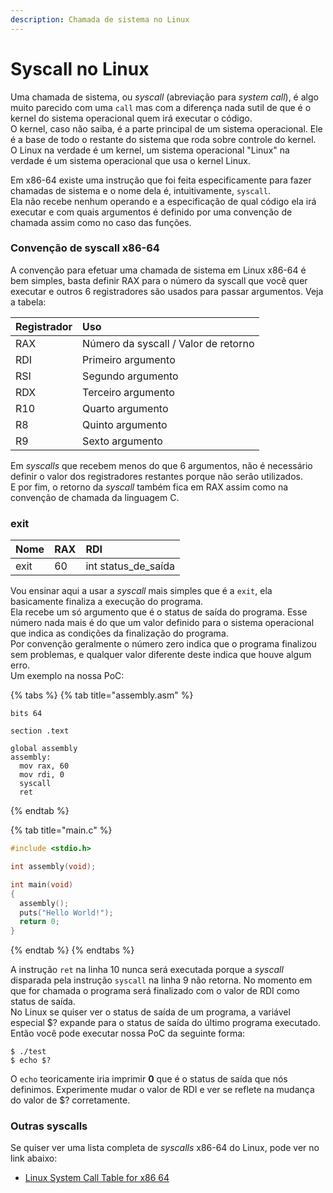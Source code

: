 ```yaml
---
description: Chamada de sistema no Linux
---
```


# Syscall no Linux

Uma chamada de sistema, ou _syscall_ \(abreviação para _system call_\), é algo muito parecido com uma `call` mas com a diferença nada sutil de que é o kernel do sistema operacional quem irá executar o código.  
O kernel, caso não saiba, é a parte principal de um sistema operacional. Ele é a base de todo o restante do sistema que roda sobre controle do kernel.  
O Linux na verdade é um kernel, um sistema operacional "Linux" na verdade é um sistema operacional que usa o kernel Linux.

Em x86-64 existe uma instrução que foi feita especificamente para fazer chamadas de sistema e o nome dela é, intuitivamente, `syscall`.  
Ela não recebe nenhum operando e a especificação de qual código ela irá executar e com quais argumentos é definido por uma convenção de chamada assim como no caso das funções.

### Convenção de syscall x86-64

A convenção para efetuar uma chamada de sistema em Linux x86-64 é bem simples, basta definir RAX para o número da syscall que você quer executar e outros 6 registradores são usados para passar argumentos. Veja a tabela:

| Registrador | Uso |
| :--- | :--- |
| RAX | Número da syscall / Valor de retorno |
| RDI | Primeiro argumento |
| RSI | Segundo argumento |
| RDX | Terceiro argumento |
| R10 | Quarto argumento |
| R8 | Quinto argumento |
| R9 | Sexto argumento |

Em _syscalls_ que recebem menos do que 6 argumentos, não é necessário definir o valor dos registradores restantes porque não serão utilizados.  
E por fim, o retorno da _syscall_ também fica em RAX assim como na convenção de chamada da linguagem C.

### exit

| Nome | RAX | RDI |
| :--- | :--- | :--- |
| exit | 60 | int status\_de\_saída |

Vou ensinar aqui a usar a _syscall_ mais simples que é a `exit`, ela basicamente finaliza a execução do programa.  
Ela recebe um só argumento que é o status de saída do programa. Esse número nada mais é do que um valor definido para o sistema operacional que indica as condições da finalização do programa.  
Por convenção geralmente o número zero indica que o programa finalizou sem problemas, e qualquer valor diferente deste indica que houve algum erro.  
Um exemplo na nossa PoC:

{% tabs %}
{% tab title="assembly.asm" %}
```text
bits 64

section .text

global assembly
assembly:
  mov rax, 60
  mov rdi, 0
  syscall
  ret
```
{% endtab %}

{% tab title="main.c" %}
```c
#include <stdio.h>

int assembly(void);

int main(void)
{
  assembly();
  puts("Hello World!");
  return 0;
}
```
{% endtab %}
{% endtabs %}

A instrução `ret` na linha 10 nunca será executada porque a _syscall_ disparada pela instrução `syscall` na linha 9 não retorna. No momento em que for chamada o programa será finalizado com o valor de RDI como status de saída.  
No Linux se quiser ver o status de saída de um programa, a variável especial $? expande para o status de saída do último programa executado.  
Então você pode executar nossa PoC da seguinte forma:

```text
$ ./test
$ echo $?
```

O `echo` teoricamente iria imprimir **0** que é o status de saída que nós definimos. Experimente mudar o valor de RDI e ver se reflete na mudança do valor de $? corretamente.

### Outras syscalls

Se quiser ver uma lista completa de _syscalls_ x86-64 do Linux, pode ver no link abaixo:

* [Linux System Call Table for x86 64](https://blog.rchapman.org/posts/Linux_System_Call_Table_for_x86_64/)




